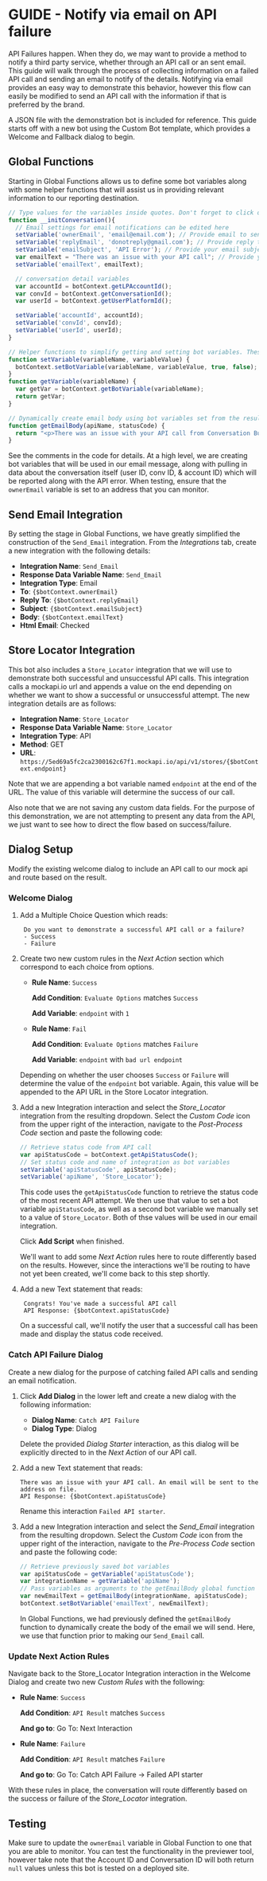 # GUIDE - Notify via email on API failure

API Failures happen. When they do, we may want to provide a method to notify a third party service, whether through an API call or an sent email. This guide will walk through the process of collecting information on a failed API call and sending an email to notify of the details. Notifying via email provides an easy way to demonstrate this behavior, however this flow can easily be modified to send an API call with the information if that is preferred by the brand.

A JSON file with the demonstration bot is included for reference. This guide starts off with a new bot using the Custom Bot template, which provides a Welcome and Fallback dialog to begin.

## Global Functions
Starting in Global Functions allows us to define some bot variables along with some helper functions that will assist us in providing relevant information to our reporting destination.

```js
// Type values for the variables inside quotes. Don't forget to click on Save button after changes.
function __initConversation(){  
  // Email settings for email notifications can be edited here
  setVariable('ownerEmail', 'email@email.com'); // Provide email to send information gathered by bot
  setVariable('replyEmail', 'donotreply@gmail.com'); // Provide reply to email which is shown to the user
  setVariable('emailSubject', 'API Error'); // Provide your email subject 
  var emailText = "There was an issue with your API call"; // Provide your email text  
  setVariable('emailText', emailText);

  // conversation detail variables
  var accountId = botContext.getLPAccountId();
  var convId = botContext.getConversationId();
  var userId = botContext.getUserPlatformId();

  setVariable('accountId', accountId);
  setVariable('convId', convId);
  setVariable('userId', userId);
}  

// Helper functions to simplify getting and setting bot variables. These functions are used within pre/post process code blocks and should not be changed.
function setVariable(variableName, variableValue) {
  botContext.setBotVariable(variableName, variableValue, true, false);
}
function getVariable(variableName) {
  var getVar = botContext.getBotVariable(variableName);
  return getVar;
}

// Dynamically create email body using bot variables set from the results of our integration calls along with conversation variables pulled in at conversation init.
function getEmailBody(apiName, statusCode) {
  return "<p>There was an issue with your API call from Conversation Builder</p><ul><li>Integration Name: " + apiName + "</li> <li>Error Code: " + statusCode + "</li> <li> Account ID: " + getVariable('accountId') + "</li><li>Conversation ID: " + getVariable('convId') + "</li><li>User ID: " + getVariable('userId') + "</li></ul>";
}
```

See the comments in the code for details. At a high level, we are creating bot variables that will be used in our email message, along with pulling in data about the conversation itself (user ID, conv ID, & account ID) which will be reported along with the API error. When testing, ensure that the `ownerEmail` variable is set to an address that you can monitor.

## Send Email Integration
By setting the stage in Global Functions, we have greatly simplified the construction of the `Send_Email` integration. From the *Integrations* tab, create a new integration with the following details:
* **Integration Name**: `Send_Email`
* **Response Data Variable Name**: `Send_Email`
* **Integration Type**: Email
* **To**: `{$botContext.ownerEmail}`
* **Reply To**: `{$botContext.replyEmail}`
* **Subject**: `{$botContext.emailSubject}`
* **Body**: `{$botContext.emailText}`
* **Html Email**: Checked

## Store Locator Integration
This bot also includes a `Store_Locator` integration that we will use to demonstrate both successful and unsuccessful API calls. This integration calls a mockapi.io url and appends a value on the end depending on whether we want to show a successful or unsuccessful attempt. The new integration details are as follows:
* **Integration Name**: `Store_Locator`
* **Response Data Variable Name**: `Store_Locator`
* **Integration Type**: API
* **Method**: GET
* **URL**: `https://5ed69a5fc2ca2300162c67f1.mockapi.io/api/v1/stores/{$botContext.endpoint}`

Note that we are appending a bot variable named `endpoint` at the end of the URL. The value of this variable will determine the success of our call. 

Also note that we are not saving any custom data fields. For the purpose of this demonstration, we are not attempting to present any data from the API, we just want to see how to direct the flow based on success/failure.

## Dialog Setup
Modify the existing welcome dialog to include an API call to our mock api and route based on the result.

### Welcome Dialog
1. Add a Multiple Choice Question which reads:
   ```
    Do you want to demonstrate a successful API call or a failure?
    - Success
    - Failure
   ```
2. Create two new custom rules in the *Next Action* section which correspond to each choice from options.
   
     * **Rule Name**: `Success`
   
        **Add Condition**: `Evaluate Options` matches `Success` 

        **Add Variable**: `endpoint` with `1`

     * **Rule Name**: `Fail`
   
        **Add Condition**: `Evaluate Options` matches `Failure`

        **Add Variable**: `endpoint` with `bad url endpoint`

      Depending on whether the user chooses `Success` or `Failure` will determine the value of the `endpoint` bot variable. Again, this value will be appended to the API URL in the Store Locator integration.

3. Add a new Integration interaction and select the *Store_Locator* integration from the resulting dropdown. Select the *Custom Code* icon from the upper right of the interaction, navigate to the *Post-Process Code* section and paste the following code:
    ```js
    // Retrieve status code from API call
    var apiStatusCode = botContext.getApiStatusCode();
    // Set status code and name of integration as bot variables
    setVariable('apiStatusCode', apiStatusCode);
    setVariable('apiName', 'Store_Locator');
    ```

    This code uses the `getApiStatusCode` function to retrieve the status code of the most recent API attempt. We then use that value to set a bot variable `apiStatusCode`, as well as a second bot variable we manually set to a value of `Store_Locator`. Both of thse values will be used in our email integration.

    Click **Add Script** when finished.

    We'll want to add some *Next Action* rules here to route differently based on the results. However, since the interactions we'll be routing to have not yet been created, we'll come back to this step shortly.

4. Add a new Text statement that reads:
   ```
    Congrats! You've made a successful API call
    API Response: {$botContext.apiStatusCode}
   ```
    On a successful call, we'll notify the user that a successful call has been made and display the status code received.

### Catch API Failure Dialog

Create a new dialog for the purpose of catching failed API calls and sending an email notification.

1. Click **Add Dialog** in the lower left and create a new dialog with the following information:
   * **Dialog Name**: `Catch API Failure`
   * **Dialog Type**: Dialog

   Delete the provided *Dialog Starter* interaction, as this dialog will be explicitly directed to in the *Next Action* of our API call.

2. Add a new Text statement that reads:
   
    ```
    There was an issue with your API call. An email will be sent to the address on file.
    API Response: {$botContext.apiStatusCode}
    ```

    Rename this interaction `Failed API starter`.

3. Add a new Integration interaction and select the *Send_Email* integration from the resulting dropdown. Select the *Custom Code* icon from the upper right of the interaction, navigate to the *Pre-Process Code* section and paste the following code:
    ```js
    // Retrieve previously saved bot variables
    var apiStatusCode = getVariable('apiStatusCode');
    var integrationName = getVariable('apiName');
    // Pass variables as arguments to the getEmailBody global function and set the result as the new emailText variable to prepare the email to be sent.
    var newEmailText = getEmailBody(integrationName, apiStatusCode);
    botContext.setBotVariable('emailText', newEmailText);
    ```

    In Global Functions, we had previously defined the `getEmailBody` function to dynamically create the body of the email we will send. Here, we use that function prior to making our `Send_Email` call.
    
### Update Next Action Rules 
Navigate back to the Store_Locator Integration interaction in the Welcome Dialog and create two new *Custom Rules* with the following:

  * **Rule Name**: `Success`

     **Add Condition**: `API Result` matches `Success` 

     **And go to**: Go To: Next Interaction

  * **Rule Name**: `Failure`

     **Add Condition**: `API Result` matches `Failure`

     **And go to**: Go To: Catch API Failure -> Failed API starter

With these rules in place, the conversation will route differently based on the success or failure of the *Store_Locator* integration. 

## Testing
Make sure to update the `ownerEmail` variable in Global Function to one that you are able to monitor. You can test the functionality in the previewer tool, however take note that the Account ID and Conversation ID will both return `null` values unless this bot is tested on a deployed site.